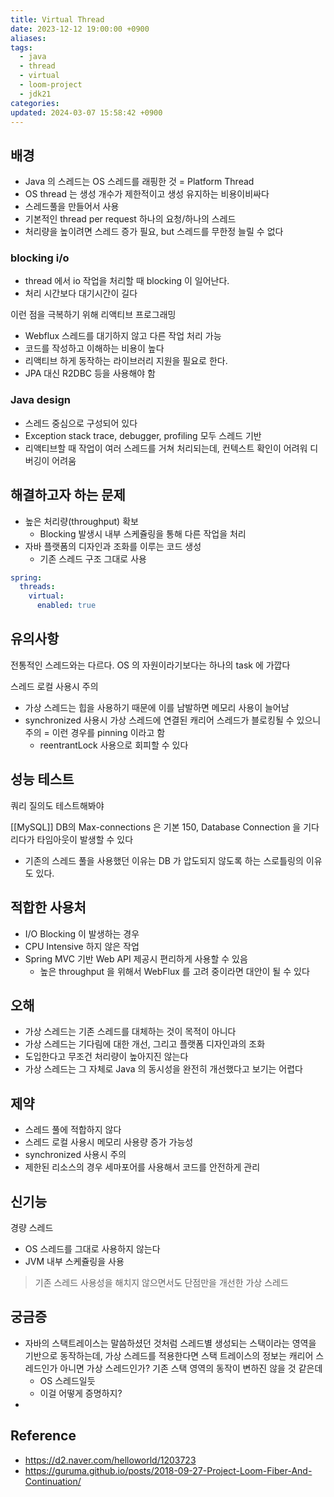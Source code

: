 ```yaml
---
title: Virtual Thread
date: 2023-12-12 19:00:00 +0900
aliases: 
tags:
  - java
  - thread
  - virtual
  - loom-project
  - jdk21
categories: 
updated: 2024-03-07 15:58:42 +0900
---
```


## 배경

- Java 의 스레드는 OS 스레드를 래핑한 것 = Platform Thread
- OS thread 는 생성 개수가 제한적이고 생성 유지하는 비용이비싸다
- 스레드풀을 만들어서 사용
- 기본적인 thread per request 하나의 요청/하나의 스레드
- 처리량을 높이려면 스레드 증가 필요, but 스레드를 무한정 늘릴 수 없다

### blocking i/o

- thread 에서 io 작업을 처리할 때 blocking 이 일어난다.
- 처리 시간보다 대기시간이 길다

이런 점을 극복하기 위해 리액티브 프로그래밍

- Webflux 스레드를 대기하지 않고 다른 작업 처리 가능
- 코드를 작성하고 이해하는 비용이 높다
- 리액티브 하게 동작하는 라이브러리 지원을 필요로 한다.
- JPA 대신 R2DBC 등을 사용해야 함

### Java design

- 스레드 중심으로 구성되어 있다
- Exception stack trace, debugger, profiling 모두 스레드 기반
- 리액티브할 때 작업이 여러 스레드를 거쳐 처리되는데, 컨텍스트 확인이 어려워 디버깅이 어려움

## 해결하고자 하는 문제

- 높은 처리량(throughput) 확보
    - Blocking 발생시 내부 스케쥴링을 통해 다른 작업을 처리
- 자바 플랫폼의 디자인과 조화를 이루는 코드 생성
    - 기존 스레드 구조 그대로 사용

```yaml
spring:
  threads:
    virtual:
      enabled: true
```

## 유의사항

전통적인 스레드와는 다르다. OS 의 자원이라기보다는 하나의 task 에 가깝다

스레드 로컬 사용시 주의

- 가상 스레드는 힙을 사용하기 때문에 이를 남발하면 메모리 사용이 늘어남
- synchronized 사용시 가상 스레드에 연결된 캐리어 스레드가 블로킹될 수 있으니 주의 = 이런 경우를 pinning 이라고 함
    - reentrantLock 사용으로 회피할 수 있다

## 성능 테스트

쿼리 질의도 테스트해봐야

[[MySQL]] DB의 Max-connections 은 기본 150, Database Connection 을 기다리다가 타임아웃이 발생할 수 있다

- 기존의 스레드 풀을 사용했던 이유는 DB 가 압도되지 않도록 하는 스로틀링의 이유도 있다.

## 적합한 사용처

- I/O Blocking 이 발생하는 경우
- CPU Intensive 하지 않은 작업
- Spring MVC 기반 Web API 제공시 편리하게 사용할 수 있음
    - 높은 throughput 을 위해서 WebFlux 를 고려 중이라면 대안이 될 수 있다

## 오해

- 가상 스레드는 기존 스레드를 대체하는 것이 목적이 아니다
- 가상 스레드는 기다림에 대한 개선, 그리고 플랫폼 디자인과의 조화
- 도입한다고 무조건 처리량이 높아지진 않는다
- 가상 스레드는 그 자체로 Java 의 동시성을 완전히 개선했다고 보기는 어렵다

## 제약

- 스레드 풀에 적합하지 않다
- 스레드 로컬 사용시 메모리 사용량 증가 가능성
- synchronized 사용시 주의
- 제한된 리소스의 경우 세마포어를 사용해서 코드를 안전하게 관리

## 신기능

경량 스레드

- OS 스레드를 그대로 사용하지 않는다
- JVM 내부 스케쥴링을 사용

> 기존 스레드 사용성을 해치지 않으면서도 단점만을 개선한 가상 스레드

## 궁금증

- 자바의 스택트레이스는 말씀하셨던 것처럼 스레드별 생성되는 스택이라는 영역을 기반으로 동작하는데, 가상 스레드를 적용한다면 스택 트레이스의 정보는 캐리어 스레드인가 아니면 가상 스레드인가? 기존 스택 영역의 동작이 변하진 않을 것 같은데
    - OS 스레드일듯
    - 이걸 어떻게 증명하지?
- 

## Reference

- https://d2.naver.com/helloworld/1203723
- https://guruma.github.io/posts/2018-09-27-Project-Loom-Fiber-And-Continuation/
